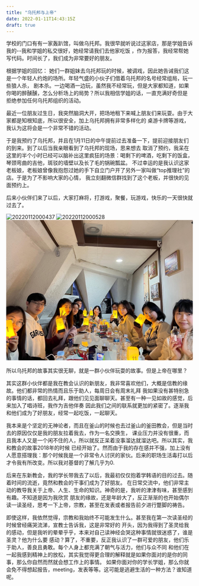 ```yaml
---
title: "乌托邦与上帝"
date: 2022-01-11T14:43:15Z
draft: true
---
```


学校的门口有有一家轰趴馆，叫做乌托邦。我很早就听说过这家店，那是学姐告诉我的--我和学姐的私交很好，她经常请我们去他家吃饭
，作为报答，我经常帮她写代码。时间长了，我们成为非常要好的朋友。

根据学姐的回忆：
她们一群姐妹去乌托邦玩的时候，被调戏，因此她告诫我们这是一个年轻人约炮的场所。年轻气盛的小伙子们借着乌托邦的名号经常组局，玩一些狼人杀，
剧本杀。一边喝酒一边玩，虽然我不经常玩，但是大家都知道，如果你喝的醉醺醺，怎么分析场上的局势？所以我相信学姐的话，一直充满好奇但是
拒绝参加任何乌托邦组织的活动。

最近一位朋友过生日，我突然脑洞大开，把场地租下来喊上朋友们来玩耍。由于大家都是知根知底，所以很安全，加上乌托邦拥有非常多样化的
桌游卡牌等游戏，我认为这将会是一个非常不错的活动。

于是我预约了乌托邦，并且在1月11日的中午提前过去准备一下，提前迎接朋友们的到来。到了以后当我亲眼看到了乌托邦的现场，思来想去
取消了预约，我呆在这里的半个小时已经可以脑补出这里疯狂的场景：喝剩下的啤酒，吃剩下的饭盒，琴颈弯曲的吉他，斑驳的墙壁以及长了毛的锅碗瓢盆。
不过幸运的是我认识这家老板娘，老板娘曾像我抱怨过她的手下自立门户开了另外一家叫做“top推理社”的店。于是为了不影响大家的心情，
我立刻翻微信群找到了这个老板，并很快的见面预约上。

后来小伙伴们来了以后，大家打麻将，打游戏，聚餐，玩游戏，快乐的一天很快就过去了。

![20220112000437](https://raw.githubusercontent.com/Gzk738/vps_picgo/master/images/20220112000437.png)
![20220112000528](https://raw.githubusercontent.com/Gzk738/vps_picgo/master/images/20220112000528.png)
![20220112000558](https://raw.githubusercontent.com/Gzk738/vps_picgo/master/images/20220112000558.png)

所以乌托邦的故事其实很无聊，就是一群小伙伴玩耍的故事。但是上帝在哪里？

其实这群小伙伴都是我在教会认识的新朋友，我非常喜欢他们，大概是信教的缘故。他们都非常的热情而且乐于助人，每周日会有周末礼拜
我如果没有甚特别急的事情的话，都回去礼拜，跟他们见见面聊聊天。甚至有一种一见如故的感觉，后来加入了唱诗班，我作为吉他伴奏
因此我们之间的联系就更加的紧密了。逐渐我和他们成为了好朋友，经常一起吃饭，一起聊天。

我本来是个坚定的无神论者，而且在釜山的时候也去过釜山的釜田教会，但是当时去的原因仅仅是我的朋友拉着我去，作为一名交换生，
课业压力并没有很重，而且我本人又是一个闲不住的人，所以就反正呆着没事溜达就溜达吧。所以其实，我和教会的故事2018年的时候
已经开始了。然而由于我的存在感并不强，加上没有人愿意搭理我：那个时候我是一个非常令人讨厌的家伙。后来的职场生活毒打以后
才令我有所改变。所以我对基督的了解几乎为0.

后来在东新教会，我的学长带我去了以后，我最初仅仅抱着学韩语的目的过去。随着时间的流逝，竟然和教会的干事们成为了好朋友。
在日常交流中，他们非常主动的教导我关于上帝、人生、生命的知识。神奇的是，我听的津津有味，甚至感到有趣。不知道是因为我欣赏
朋友的缘故，还是年龄大了，反正渐渐的也开始偶尔读一读圣经，思考一下上帝，宗教，甚至在发表或者报告前夕进行蹩脚的祷告。

即使这样，我依然觉得，宗教和我始终不可能发生什么。甚至我在第一次读圣经的时候曾经痛哭流涕，宣教士告诉我，这是非常好的
开头，因为我得到了圣灵给我的感动，但是我听的晕晕乎乎，本来对自己读神经会哭这种事情就很迷惑了，谁是圣灵？他为什么要
感动？算了，不重要，反正我认识了一群可爱的朋友，他们乐于助人，善良且勇敢。每个人身上都充满了朝气与活力，他们与众不同
和他们在一起我感到精神上的放松，其实我觉得更合理的解释就是如果你面对的是你的同事，那么你自然而然就会想工作上的事情。
如果你面对你的学长学姐，那么你就会免不得想起报告，meeting，发表等等。这可能是逃避生活的一种方法？谁知道呢。

